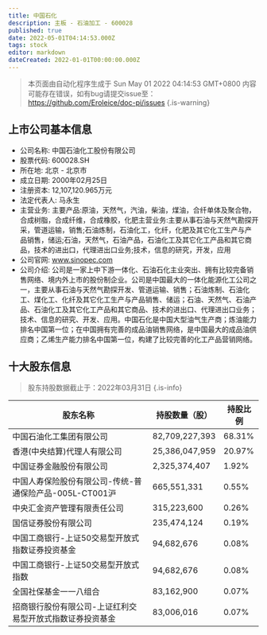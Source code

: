 ```yaml
---
title: 中国石化
description: 主板 - 石油加工 - 600028
published: true
date: 2022-05-01T04:14:53.000Z
tags: stock
editor: markdown
dateCreated: 2022-01-01T00:00:00.000Z
---
```


> 本页面由自动化程序生成于 Sun May 01 2022 04:14:53 GMT+0800
> 内容可能存在错误，如有bug请提交issue至：https://github.com/Eroleice/doc-pi/issues
{.is-warning}

## 上市公司基本信息
- 公司名称: 中国石油化工股份有限公司
- 股票代码: 600028.SH
- 所在地: 北京 - 北京市
- 成立日期: 2000年02月25日
- 注册资本: 12,107,120.965万元
- 法定代表人: 马永生
- 主营业务: 主要产品:原油，天然气，汽油，柴油，煤油，合纤单体及聚合物，合成树脂，合成纤维，合成橡胶，化肥主营业务:主要从事石油与天然气勘探开采，管道运输，销售;石油炼制，石油化工，化纤，化肥及其它化工生产与产品销售，储运;石油，天然气，石油产品，石油化工及其它化工产品和其它商品，技术的进出口，代理进出口业务;技术，信息的研究，开发，应用
- 公司官网: www.sinopec.com
- 公司介绍: 公司是一家上中下游一体化、石油石化主业突出、拥有比较完备销售网络、境内外上市的股份制企业。公司是中国最大的一体化能源化工公司之一，主要从事石油与天然气勘探开发、管道运输、销售；石油炼制、石油化工、煤化工、化纤及其它化工生产与产品销售、储运；石油、天然气、石油产品、石油化工及其它化工产品和其它商品、技术的进出口、代理进出口业务；技术、信息的研究、开发、应用。中国石化是中国大型油气生产商；炼油能力排名中国第一位；在中国拥有完善的成品油销售网络，是中国最大的成品油供应商；乙烯生产能力排名中国第一位，构建了比较完善的化工产品营销网络。


## 十大股东信息
> 股东持股数据截止于：2022年03月31日
{.is-info}

| 股东名称 | 持股数量（股） | 持股比例 |
| --- | --- | --- |
| 中国石油化工集团有限公司 | 82,709,227,393 | 68.31% |
| 香港(中央结算)代理人有限公司 | 25,386,047,959 | 20.97% |
| 中国证券金融股份有限公司 | 2,325,374,407 | 1.92% |
| 中国人寿保险股份有限公司-传统-普通保险产品-005L-CT001沪 | 665,551,331 | 0.55% |
| 中央汇金资产管理有限责任公司 | 315,223,600 | 0.26% |
| 国信证券股份有限公司 | 235,474,124 | 0.19% |
| 中国工商银行-上证50交易型开放式指数证券投资基金 | 94,682,676 | 0.08% |
| 中国工商银行-上证50交易型开放式指数 | 94,682,676 | 0.08% |
| 全国社保基金一一八组合 | 83,162,900 | 0.07% |
| 招商银行股份有限公司-上证红利交易型开放式指数证券投资基金 | 83,006,016 | 0.07% |





